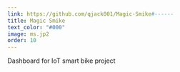 ```yaml
---
link: https://github.com/qjack001/Magic-Smike#------
title: Magic Smike
text_color: "#000"
image: ms.jp2
order: 10
---
```

Dashboard for IoT smart bike project
